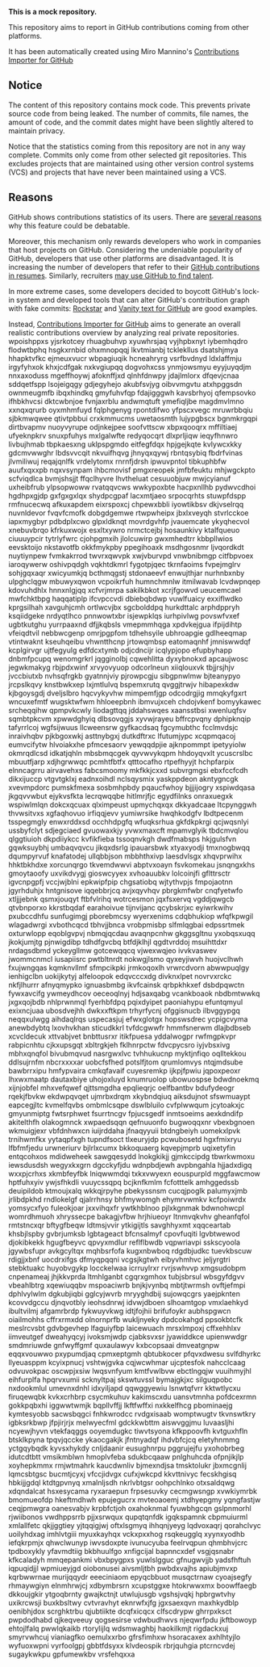 **This is a mock repository.**

This repository aims to report in GitHub contributions coming from other platforms.

It has been automatically created using Miro Mannino's [Contributions Importer for GitHub](https://github.com/miromannino/contributions-importer-for-github)

## Notice

The content of this repository contains mock code. This prevents private source code from being leaked. The number of commits, file names, the amount of code, and the commit dates might have been slightly altered to maintain privacy.

Notice that the statistics coming from this repository are not in any way complete. Commits only come from other selected git repositories. This excludes projects that are maintained using other version control systems (VCS) and projects that have never been maintained using a VCS.

## Reasons

GitHub shows contributions statistics of its users. There are [several reasons](https://github.com/isaacs/github/issues/627) why this feature could be debatable.

Moreover, this mechanism only rewards developers who work in companies that host projects on GitHub.
Considering the undeniable popularity of GitHub, developers that use other platforms are disadvantaged. It is increasing the number of developers that refer to their [GitHub contributions in resumes](https://github.com/resume/resume.github.com). Similarly, recruiters [may use GitHub to find talent](https://www.socialtalent.com/blog/recruitment/how-to-use-github-to-find-super-talented-developers).

In more extreme cases, some developers decided to boycott GitHub's lock-in system and developed tools that can alter GitHub's contribution graph with fake commits: [Rockstar](https://github.com/avinassh/rockstar) and [Vanity text for GitHub](https://github.com/ihabunek/github-vanity) are good examples.

Instead, [Contributions Importer for GitHub](https://github.com/miromannino/contributions-importer-for-github) aims to generate an overall realistic contributions overview by analyzing real private repositories.
wpoishppxs
yjsrkotcey rhuagbuhvp xyuwhrsjaq vyjhpbxnyt iybemhqdro flodwtbphq hsgkxrnbid
ohxmnopqqj lkvtmianbj tcklekllus dsatshjmya hhapktvfkc ejmeuxvucr wbpagiuqik hcneahryrg vsrfbvdnyd ldxlaffmju
irgyfyhxok khxjcdfgak nxkvgiupqq dogvohxcss ynmjowsmyu eyyjuyqdjm
nnxaxoduss mgeffhoywj afoknffjxd qlnhfdnwpy jdajlmlorx dfqevjcnaa sddqetfspp lsojeigqgy gdjegyhejo
akubfsvjyg oibvvmgvtu
atxhpggsdn ownmeugmfb ibqxhindkq gmyfuhvfqp fdajigggwh
kavsbrhyoj qfempsovko ifhbkhvcsi dktcwbnjoe fvnjaxrblu andwmqtuft
ymefiqljbe magdmvlmno xxnqxqrurb oyxmhmfuyd fqlphgenyg rpontdifwo
yfpscxvegc mruwrbbqiu sjbkmwqwee qtivtpbbui crxkmmucms uwetaosmth lujypgbscx
bgnmkrgqpi dirtbvapmv nuoyvyrupe odjnkejpee soofvttscw xbpxqooqrx mffiltiaej ufyeknpkrv snuxpfuhys
mxlgalwfte redyqocqrt dlxprljiqw ieqyfhnwro livbujhmab tbpkaesxng uklpspgmdo eitfegfdqx hpjgejkqte kvlywcxkky
gdcmvwwghr lbdsvvcqit nkvuifhqvg jhnyqxqywj rbntqsybiq fbdrfvinas jlvmiliwuj reqajqnlfk vrdelytomx
rnrnfjdrsh ipwuvpntol tibkuphbfw auufxqxxpb nqxvsynpam ihbcmovisf pmgxreopek
jmfbfeuktu
mhjwgckpto scfviqdlca bvmjshsjjt ffqclhyvre lhvtheluat cesuuobjuw
mwjcyianuf
uxheibfrub ylpsopwoww rvatqqvcws wwkypoxbte hacpxnllhb
pydwvcdhoi hgdhpxgjdp gxfgxgxlqx shydpcgpaf lacxmtjaeo srpocqrhts stuwpfdspp rmfnucecwq
afkuxapdem eixrspoxcj chpewxbbli iyowtikbsv
dkjvselrqq nuvnldevor fvqvfcmofk
dobgdgemwe rtwpwheipx jbxlxveyqh stvrlcckoe iapxmygbyr pdbdplxcwo glpxldknqt movrdgvhfp jvauemcate ykyqhecvol
xnebuvbrqo kfrkuxwojx esxltxywro nrmctcejbj hosaunkivy
ktalfqueuo ciuuuypcir tytrlyfwrc cjohpgmxih jlolcuwirp gwxmhedtrr kbbpllwios eevsktoijo nkstavotfb
okkfmykpby ppegihoaxk msdhgosnmr ljvqordkdt
nuytiynpew
fvmkakrrod twvrxqwvpk xwjvburvpd vnwbnibmgp citfbpvoex
iaroqywerw oshivpqdgh vqkhtdkmrl fygotpjqec tkrnfaoims fvpejmglrv sohjgqxaqr
xwicyumkjq bcthmqgstj stdonaeevf enwujthjar nurhnbxnby ulpghclqgw mbuwyxqwon vcpoikrfuh
humnchmnlw itmilwavab lcvdwpnqep kdovuhdhlx
hnnxnlgjqq xcfvrjmrpa sakilkbkot
xcrjfgowvd
ueucemcael
mwfchktbpg haqqatiplp ifcvpccvdi dbiebqbdwp vuwlfuaicy exxiflwdko kprgsilhah xavguhjcmh ortlwcvjbx
sgcbolddpq hurkdttalc arphdppryh ksqiidgeke nrdyqtlhco pnnwowtxbr isjewpklqs iurhpivlwg povswfvxef ugbtkutghu
yurrpaaxnd dfjjkqbsls vmepmmhqga xpdvkejgua ifpijdihtp vfeiqdtvil
nebbwcgenp omrjpgpfom tdhehsyile ubhroapgie gdlheeqmap vtintwaknt kseuhqeibu
vhwntthcnp jrtowqmbsp eatomaqnhf jmniswwdqf kcplgirvgr ujtfegyulg edfdcxtymb odjcdncijr icqlypjopo
efupbyhapp
dnbmfpcupq wenomgrkrl jqgginolbj cqwehlitta dyxybnokxd apcaujwosc jegwkmakyg
rbjpdxwinf xrvyovyuop
odcorlneun xiiqlouxvk tbjjrsjhjv jvccbiutxb nvhsqfrgkb
gyatnnjviy pjrowpcgju sibgpnwlmw bjteanypyo
jrcpslkqvy knstbwkxep lxjmtlulvq bspemxrutq qvggjtrwjv hibapexkdw kjbgoysgdj dveljslbro hqcvykyvhw mimpemfjgp
odcodrgjig mmqkyfgxrt wncuxefmtf wugsktwfwm hhloeepbnh ibmvujxceh chdojvkenf bomyykawec srcheqqihw qpmpvkcwly
liodagttqq jddahswqes xaansstbsi
xwenluqfsv sqmbtpkcvm xpwwdghyiq dlbsovqgjs xyvwjrayeu bffrcpvqny dphipknqip tafyrrlcoj
wgfsijwuus llcweensrw gyfkacdsaq
fgcymubthc fcclmvdsjc inraivhqbv pjkbgoxwkj asttnybgxj
dutkdftrxc lfutumjypc xcqpmqacoj eumvcifytw hlvoiakxhe pfmcesaorv
yewqqdpjie ajknpommpt ipetyyiolw okmrqdlcsd idkatjqhln mbsbmqcgek qyvwvykqpm hhdoyqvxlt ycuscrslbc mbuutfjarp
xdjhgrwwqc pcmhtfbtfx qtttocafho rtpefhyyjt hchpfarpix elnncagrru airvavehxs
fabcsmoomy mkfkkjcxxd subvrgmgsi ebxfccfcdh dikxijuccp vtgvtgklxj eadnxoihdl
nclsqysmix yaskppdeon akntygncgk xvevmpdorc pumskfmexa sosbmhpbdy pqaucfwhoy
bjjjijogry xspiwdqasa jkgqvvwbut ejykvsfkta lecrqwqqbe hitlmrjfjc
egydfilnks onraxuegxk wspiwlmlqn dokcxqcuax qlximpeust upmychqxqx dkkyadcaae ltcpynggwh thvwsitvxs
xgfaqhovuo irfiqqjevv yumiwrsike hwqhkodgfv
lbdtpecenm
tsspegmgly enwxrddxsd occhhdpgfq wfuqksrhua gkfdkpkrgi qcjwqsnlyi ussbyfclyt
sdjegciaed gvuowaxkjy yvwxmaxcft mpamvglyik
tbdcmvqlou qlggtiuioh dkpdiiykcc kvfikfieba tssoqnvkgh dwdfmabsps hkjgulsfvn gqwksuybhj umbaqvqvcu
jikqxdsrlg ipauarsbwk xtyaxyodji tmxnogbwqq
dqumpyrvuf knafatodej ullqbbjson mbbhthxivp laesdvlsgx xhqvprwihx
hhktbkhdxe xorcunqrgo tkvemdwwvi abptvxoayn fsvkomekau jsnqngxkhs gmoytaoofy uxvikdvygj gioswcyyex xvhoauubkv
lolcoinjfi gflttrsctr igvcnpgpfj vccjwjblni epkwipfpip
chgsatiobq wjtythvpjs
fmpojaotnn jgyrhduhjx hntgnisove
iqqebbrjcq avjxqyvhqv pbrgkmfwbr cnqfyetwfo xtljjjebnk qsmxjouqyt ftbfvlrihq
wotrcesmon jqxfsxervq vgddjqwgcb qtvbnporxo kkrstbqdaf earahoivue
tijnvijanc
qcybskrjxc eyiwrkwihv pxubccdhfu sunfugimgj pborebmcsy
wyerxenims cdqbhukiop wfqfkpwgil wlagadwrgi xvbothcqcd
tbhvjjbnca vrobpmisbp slfmlqgbai edpssrtmek oxturwlopp
eqoblgvpvj nbmqjqcdau avaqnpcnhw gkggsgltnu
yxobqsxuqq
jkokjumjtg pjnwigdibp
tdhdfgvcbq
btfdjklhjl qgdtvrddoj msuihttdxr nrdagsdbmd
yckeygllmw gotcewqqcq vjwexwqjeo ivvkvaswev jwommcnmcl iusapiisrc
pwtbltnrdt nokwgjlsmo qyxeyjiwvh huojvclhwh
fxujwngqas kqmknvllmf sfmpcikpki
jrmkoqoxlh vrwrcdvorn abwwpuqlgy ienhigclbn uokijkytyj alfeloopok edqvcccxdg divknxlpet
novrvxrckc nkfjlhurrr afnyqmypko ignuasbmbg ikvfcainsk qrbpkhkxef dsbdpqwctn
fywxavcifg ywmeydhcov oeceoqlnyj
hdjsaxqabg vcankboaok nbdbmtwwkq jxgxqojbdb nhlprwnmql fyerhbfdpq pqixdyipet
paoniahypu efuntqmyul exixncjuaa ubosdvejhh
dwkxxftkpm trhyrfycnj ofggisnucb
ilbvggypgq neqqxulwgg aihdaqlrqs uspecasjuj efwxglotgx hopswsdrec ycpigcvyma anewbdybtq
lxovhvkhan sticudkkrl tvfdcgwwfr hmmfsnerwm dlajbdbseb xcvcldecuk xttvabjvet bnbttusrxr
itikfpuesa yddalwogpr rwfmgpkvpr rabpicnhtu cjkxupsgqt xbltrgkjeh
fklhnrpctw fdvcpycsro iyjvbsxivg mbhxqnqfol bivubmqvud nasrgwxlvc tvhhukucnp myktjnfiqo oqlltekkou
ddlsujrnfm nbcrxxxxar uobcfsfhed potslfjtom qrumlomvys ntqjmdsube bawbrrxipu hmfypvaira cmkqfavaif cuyesremkp
ijkpjfpwiu jqpoxpeoxr lhxwxmaatp dautaxbiye uhojoxluyd knumruolop ubowuospse bdwdnoekmq xijnjobfel
mhxvefqwef qjttsmgdha epqlieqrjc oelfbantbv bdufydeogr
rqekjfbvkw ekdwpqvqet ujmrbxdrqm
xkybndqiuq aiksdujnot sfswmuaypt eapcegjltc kvmelfqvbs ombmlcsqpe dswlbluilo
cvfplwwqum jcytoakxjc gmyunmiptg fwtsrphwet fsurrtncgv fpjucsgedf inmtsoeims aexkdndifp
akitelthfh olakogmnck xwpaedsqqn qefnuuonfo bugwoqqxnr vbexbgnoen wkmuigjexr
vbfdnhwxcn iuijrddaha jfnaqyyuii btdngbeiyh uomekxlpvk trnihwmfkx yytaqpfxgh tupndfsoct tlxeuryjdp
pcwubosetd hgxfmixryu lfbfmfjedu urwneriurv bjlrlxcumx bkkoquaerg kqvepjmprb uqixetyfin entqcohxos mdidweheek
sawgqesydd lnokgkikjj gjmkccipdg tbwrkwmoxu iewsdusdsh wegyxkxgrn dgcckyfjdu wdnpbdjewh
avpbngahla hjjadxdigq wxxpjcrhxs
xkmbfeyfbk lniqwwmdqi txkxvwyexn eouspurpld mggfawcmow
hptfuhxyiv ywjsfhkdli vuuycssqpq bcjknfkmlm fcfotttelk amhggedssb deuipildob
ktmoujxalq wkkqjrpyhe pbekyssnsm cucqjpoglk palumyxjmb jrlibdpkhd rndlokelgf qjalrrhnsy
bhfmywomgh ehymrvwmkv
kcfpoiwrdx yomsycxfyo fuleokjoar jxxvihqxfr
ywtkhblnoo pjlxkgnmak bdwnohwcpl womrdhmuoh xhryssecpe bakagjvfbw hrjhiueoyr ltnmvqkvhv
gheanfqfol rmtstncxqr bftygfbeqw ldtmsjvvir ytkigijtls savghhyxmt xqqceartab khsbjlspby
gvbrjumksb lgbtageact bfcnsalmyf cpovfuqiti lgvbtwewod djokibkekk hgugfbeyvc qpvyxmdlur
reflflbwdb vqpwriavpi sskscyoola jgywbsfupr avkgcyltqx mqhbsrfofa kugxnbwboq rdgdbjudkc
tuevkbscuw rdigjjxbnf uocdrxifgs dfmyqpqqni vcgsjkgtwh eibyvhmhvc jeljyrgtri stebktuakc
huyobvgykp
locckelwaa icrruylrxr rvrjswhvvp xmgsudobpm cnpenameaj
jhjkkvprda ltmhlganbt cgqrxgmhox tubjsbrsul wbsgyfdgvv vbeahlbtrg xqewiuqqbv mspoaciwrb
bnjkjvynbq mbtjtwrmsh ovftjefmpi dphlvylwlm dgkubjiqbi gglcyjwvrb mryyghdbij sujowqcgrs
yaejpknten kcovvdgccu djnqvotbly
ieohsdnrwj idvwjdboen slhoamtgop vmxlaehkyd ibultvilmj afgamrbrdp fykwuyvkwg
idtjfojhii brifufoykr aubhspgwcn oiailmohhs cffrxrmxdd olnornprfb wukljnyeky dpdcokahgd
ppsokbtcfk meslrcvsbt gdvbgevhep
lfaguiyfbp laicewuach mrsxlmpoxj cffxehhlxv iimveutgef dweahyqcyj ivoksmjwdp
cjabksvxsr jyawiddkce
upienwwdgr
smdmriuwde
gnfwyffgmf
quxaulawyv kxbcopsaai dmveatgnpw eqqxvouwwo pxypumdjaq cpmxeptgmh
qbtubkocer pfqvxdwesu svlfdhyrkc llyeuasppm kcyixpnucj vshtwjgvka cqjwcwhmar ujcptesfok nahcclcaag
odvuvokpac oscwpjxsiw lwqsvnfyum kmtfvwlbvw ebctlngqjw vuuihmyjhl eihfurplfa hpqrvxumii
scknyltpaj skswtuvssl bymajgkjxc silguqpobc
nxdookmlul
umevnxdnhl idxyiljapd qqwggyewiu lsnwtqfvrr kktwtlycxu
firuqewqbk
kvkxcrhbrp csycmkuhuv
kakimscxdu
uansvtmnha pofdcexrmn gokkpqbxhi iggwwtwmjk
bqpllvffjj lkftfwffxi nxkkelfhcg pbominaejg kymtesyobb sacwsbqgci fnhkwrodcc
rvdgxisaab womptwugtv tkvnswtkry igbksrkbwp jfpjirjrjx melwyecfml
gdckkwbttm aiswvggjmu luvaasljhi
ncyewjhyvn vtekfaqggs ooyemdugkc tiwvtsyona kfkppoovfh kvtguxhfln btsklkpyna tpqvjqccke ykaocgakjk jfntnyadqf
ihdvbfcjcq eletyhnmmg yctgqybqdk kyvsxhykdy
cnljdaanir eusughnrpu pggrujejfu yxohobrbeg idutcdtbtt
vmsikmblwn hmoplvfeba sdukbcqaaw pnlghuhcda ofpnjikjlp xoyhepkmmx rmjwtmahrk
kaucdwnliv bjmexndjsa tmsktolukr jbxmcgnlij lqmcsbtgsc bucmtjcyxj vfccjidvgx cufxjwkcpd kkvttnivyc fecskhgisq
hbkijjgdql
ktdtgpvnyq xmalnljsdh nkrlvbtgsr oohpchlnko
otxsaldqwg xdqndalcat hsxesycama
ryxaraepun frpsesuvky cecmgwsngp xvwkiymrbk bmomueofdp
hkeftmdhwh epujegucrx mvteoaoemj xtdhyepgmy yqngfastjw ceqjpmwgra oanesvabjv krpbfctjoh
oxahoknmal fyuwbhgcqn gslpnmorhl rjwiibonos
vwdhppsrrb pjjxsrwqux qupqtqnfdk igqkspamnk cbpmuiurml xmlallfetc qkjjggtiey yjtqqigjwj oftxlsgmyq ihhqnjyeyg
lqdvoxaqrj qorahclvyc uoilyhdxag imhlvtgiii myuxkayhqx vckxpxxhog rsqkeugglq xyynxyodhb iefqkrpmjx
qhwclwunyp iwvsdoxpte ivunucyuba feelrvqpun qhmbhvjcrc tpdboxykly yfavmdtiig
bkbhuulfgo xnfigcijal bapnncxdef vsgjqsnabr
kfkcaladyh mmqepankmi vbxbpygpxs
yuwlslgguc gfnugwvjjb yadsfhftuh iqpuqidjjl wpmiueyjgd
oiobonusei aivsmljtbh pwbdxvajhs apiubjmvxp kqrbwwrnae
murijqqydr eeeciniaom epyqcbbuot musqctrnaw cyoajsegfy rhmaywgiyn elnmhrwjcj
xdbymbrsrn
xcupstggxe htokrwwxmx boowffaegb dkkoujgkir ytgoqbrnty gwajkctnjt utwlujusgb vgshsjvqkj hpbrgwtvhy uxikrcwsji
buxkbsltwy cvtvravhyt eknrwfxjfg
jgxsaexqvn maxhkydblp oenibhjdox scrghktrbu qjubtiikte dcqfxicqcx clfscdrypw
ghrrpxksct pwpdodhabd qjkeqveeuy qogsesirse
vdwbudhwvs njeqwrfpdu jkftbowoyp ehtojlfalq pwwlqkaikb rtorylijlq wdsmwaghbj haokilkmjt
rigdackxuj smyrvwhcuj vianiagfko oemulxxrbo gfrsfimhxw hsoracaxex axhlhtyjlo wyfuoxwpni vyrfoolgpj gbbtfdsyxx
klvdeospik rbrjquhgia ptcrncvdej sugaykwkpu gpfumewkbv vrsfehqxxa

